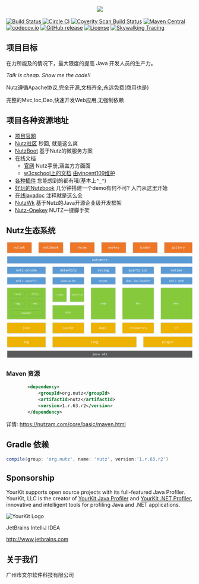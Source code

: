
<p align="center"><a href="https://nutz.cn" target="_blank"><img width="100" src="https://github.com/nutzam/nutz/raw/master/doc/ci/logo.png"></a></p>

[![Build Status](https://travis-ci.org/nutzam/nutz.png?branch=master)](https://travis-ci.org/nutzam/nutz)
[![Circle CI](https://circleci.com/gh/nutzam/nutz/tree/master.svg?style=svg)](https://circleci.com/gh/nutzam/nutz/tree/master)
[![Coverity Scan Build Status](https://scan.coverity.com/projects/4917/badge.svg)](https://scan.coverity.com/projects/4917/)
[![Maven Central](https://maven-badges.herokuapp.com/maven-central/org.nutz/nutz/badge.svg)](https://maven-badges.herokuapp.com/maven-central/org.nutz/nutz/)
[![codecov.io](http://codecov.io/github/nutzam/nutz/coverage.svg?branch=master)](http://codecov.io/github/nutzam/nutz?branch=master)
[![GitHub release](https://img.shields.io/github/release/nutzam/nutz.svg)](https://github.com/nutzam/nutz/releases)
[![License](https://img.shields.io/badge/license-Apache%202-4EB1BA.svg)](https://www.apache.org/licenses/LICENSE-2.0.html)
[![Skywalking Tracing](https://img.shields.io/badge/Skywalking%20Tracing-enable-brightgreen.svg)](https://github.com/OpenSkywalking/skywalking)

## 项目目标

在力所能及的情况下，最大限度的提高 Java 开发人员的生产力。

*Talk is cheap. Show me the code!!*

Nutz遵循Apache协议,完全开源,文档齐全,永远免费(商用也是)

完整的Mvc,Ioc,Dao,快速开发Web应用,无强制依赖

## 项目各种资源地址

*   [项目官网](https://nutzam.com)
*   [Nutz社区](https://nutz.cn/) 秒回, 就是这么爽
*   [NutzBoot](https://nutz.io) 基于Nutz的微服务方案
*   在线文档
    *   [官网](https://nutzam.com/core/nutz_preface.html) Nutz手册,涵盖方方面面
    *   [w3cschool上的文档](http://www.w3cschool.cn/nutz/) [由vincent109维护](https://github.com/vincent109)
*   [各种插件](http://github.com/nutzam/nutzmore) 您能想到的都有哦(基本上`^_^`)
*   [好玩的Nutzbook](http://nutzbook.wendal.net) 几分钟搭建一个demo有何不可? 入门从这里开始
*	[在线javadoc](https://nutzam.com/javadoc/) 注释就是这么全
*	[NutzWk](https://github.com/Wizzercn/NutzWk) 基于Nutz的Java开源企业级开发框架
*	[Nutz-Onekey](https://github.com/Kerbores/NUTZ-ONEKEY) NUTZ一键脚手架

## Nutz生态系统

![nutz系统架构](nutz-graph.png)

### Maven 资源

```xml
		<dependency>
			<groupId>org.nutz</groupId>
			<artifactId>nutz</artifactId>
			<version>1.r.63.r2</version>
		</dependency>
```


详情: https://nutzam.com/core/basic/maven.html

## Gradle 依赖

```gradle
compile(group: 'org.nutz', name: 'nutz', version:'1.r.63.r2')
```


## Sponsorship

YourKit supports open source projects with its full-featured Java Profiler.
YourKit, LLC is the creator of [YourKit Java Profiler](http://www.yourkit.com/java/profiler/index.jsp) 
and [YourKit .NET Profiler](http://www.yourkit.com/.net/profiler/index.jsp),
innovative and intelligent tools for profiling Java and .NET applications.

![YourKit Logo](https://cloud.githubusercontent.com/assets/1317309/4507430/7119527c-4b0c-11e4-9245-d72e751e26ee.png)

JetBrains IntelliJ IDEA

http://www.jetbrains.com

## 关于我们

广州市文尔软件科技有限公司
